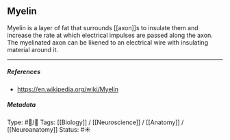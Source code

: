 ## Myelin  # 

Myelin is a layer of fat that surrounds [[axon]]s to insulate them and increase the rate at which electrical impulses are passed along the axon. The myelinated axon can be likened to an electrical wire with insulating material around it.

___

##### References

- https://en.wikipedia.org/wiki/Myelin

##### Metadata

Type: #🔵/🔵 
Tags: [[Biology]] / [[Neuroscience]] / [[Anatomy]] / [[Neuroanatomy]]
Status: #☀️ 